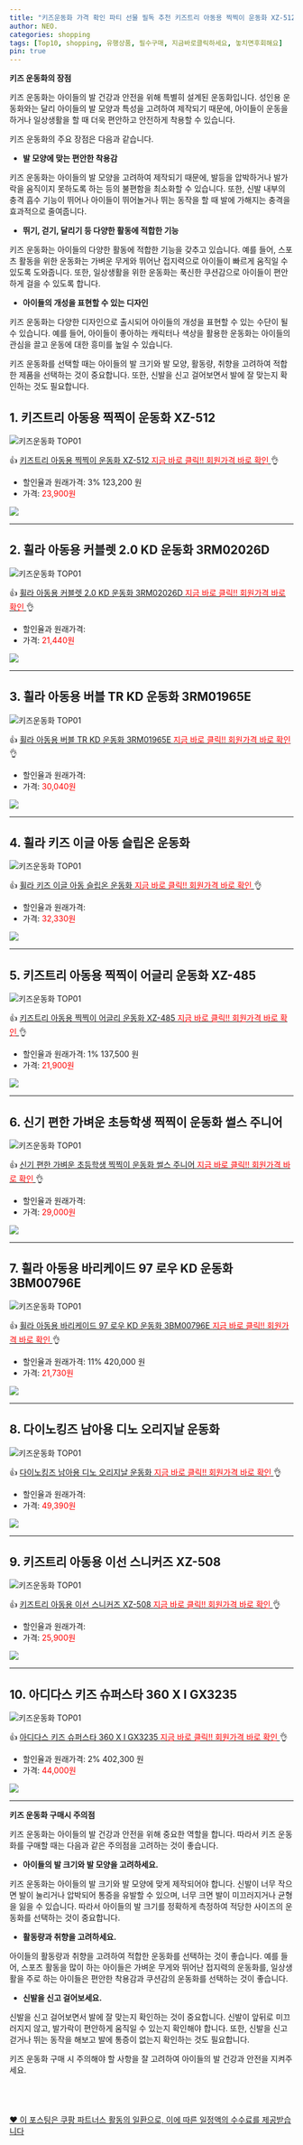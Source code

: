 ```yaml
---
title: "키즈운동화 가격 확인 파티 선물 필독 추천 키즈트리 아동용 찍찍이 운동화 XZ-512 비교 장점 구매가이드"
author: NEO.
categories: shopping
tags: [Top10, shopping, 유행상품, 필수구매, 지금바로클릭하세요, 놓치면후회해요]
pin: true
---
```

**키즈 운동화의 장점**

키즈 운동화는 아이들의 발 건강과 안전을 위해 특별히 설계된 운동화입니다. 성인용 운동화와는 달리 아이들의 발 모양과 특성을 고려하여 제작되기 때문에, 아이들이 운동을 하거나 일상생활을 할 때 더욱 편안하고 안전하게 착용할 수 있습니다.

키즈 운동화의 주요 장점은 다음과 같습니다.

* **발 모양에 맞는 편안한 착용감**

키즈 운동화는 아이들의 발 모양을 고려하여 제작되기 때문에, 발등을 압박하거나 발가락을 움직이지 못하도록 하는 등의 불편함을 최소화할 수 있습니다. 또한, 신발 내부의 충격 흡수 기능이 뛰어나 아이들이 뛰어놀거나 뛰는 동작을 할 때 발에 가해지는 충격을 효과적으로 줄여줍니다.

* **뛰기, 걷기, 달리기 등 다양한 활동에 적합한 기능**

키즈 운동화는 아이들의 다양한 활동에 적합한 기능을 갖추고 있습니다. 예를 들어, 스포츠 활동을 위한 운동화는 가벼운 무게와 뛰어난 접지력으로 아이들이 빠르게 움직일 수 있도록 도와줍니다. 또한, 일상생활을 위한 운동화는 푹신한 쿠션감으로 아이들이 편안하게 걸을 수 있도록 합니다.

* **아이들의 개성을 표현할 수 있는 디자인**

키즈 운동화는 다양한 디자인으로 출시되어 아이들의 개성을 표현할 수 있는 수단이 될 수 있습니다. 예를 들어, 아이들이 좋아하는 캐릭터나 색상을 활용한 운동화는 아이들의 관심을 끌고 운동에 대한 흥미를 높일 수 있습니다.

키즈 운동화를 선택할 때는 아이들의 발 크기와 발 모양, 활동량, 취향을 고려하여 적합한 제품을 선택하는 것이 중요합니다. 또한, 신발을 신고 걸어보면서 발에 잘 맞는지 확인하는 것도 필요합니다.

   

## 1. 키즈트리 아동용 찍찍이 운동화 XZ-512

![키즈운동화 TOP01](https://thumbnail10.coupangcdn.com/thumbnails/remote/230x230ex/image/retail/images/2023/08/09/16/2/0d8506d7-462e-49bd-bbab-c33790ee136e.jpg)


👍 [키즈트리 아동용 찍찍이 운동화 XZ-512 <font color=red> 지금 바로 클릭!! 회원가격 바로 확인 </font> ](https://link.coupang.com/re/AFFSDP?lptag=AF3617701&subid=GithubCoopas&pageKey=7515457297&traceid=V0-153&itemId=19701082222&vendorItemId=86830562322) 👌 


- 할인율과 원래가격: 3%  123,200   원
- 가격: <span style='color:red'>23,900원</span>

[![](/discount_price.png)](https://link.coupang.com/re/AFFSDP?lptag=AF3617701&subid=GithubCoopas&pageKey=7515457297&traceid=V0-153&itemId=19701082222&vendorItemId=86830562322)

---


   

## 2. 휠라 아동용 커블렛 2.0 KD 운동화 3RM02026D

![키즈운동화 TOP01](https://thumbnail6.coupangcdn.com/thumbnails/remote/230x230ex/image/rs_quotation_api/ld9iykly/271715b6d00746e39ab8628ec5de9f46.jpg)


👍 [휠라 아동용 커블렛 2.0 KD 운동화 3RM02026D <font color=red> 지금 바로 클릭!! 회원가격 바로 확인 </font> ](https://link.coupang.com/re/AFFSDP?lptag=AF3617701&subid=GithubCoopas&pageKey=6235461389&traceid=V0-153&itemId=12555107453&vendorItemId=79823418826) 👌 


- 할인율과 원래가격: 
- 가격: <span style='color:red'>21,440원</span>

[![](/discount_price.png)](https://link.coupang.com/re/AFFSDP?lptag=AF3617701&subid=GithubCoopas&pageKey=6235461389&traceid=V0-153&itemId=12555107453&vendorItemId=79823418826)

---


   

## 3. 휠라 아동용 버블 TR KD 운동화 3RM01965E

![키즈운동화 TOP01](https://thumbnail9.coupangcdn.com/thumbnails/remote/230x230ex/image/retail/images/2855061708428133-2ab7a6e2-801a-4103-8c80-2e247206e276.png)


👍 [휠라 아동용 버블 TR KD 운동화 3RM01965E <font color=red> 지금 바로 클릭!! 회원가격 바로 확인 </font> ](https://link.coupang.com/re/AFFSDP?lptag=AF3617701&subid=GithubCoopas&pageKey=6442059261&traceid=V0-153&itemId=13948630302&vendorItemId=81197845147) 👌 


- 할인율과 원래가격: 
- 가격: <span style='color:red'>30,040원</span>

[![](/discount_price.png)](https://link.coupang.com/re/AFFSDP?lptag=AF3617701&subid=GithubCoopas&pageKey=6442059261&traceid=V0-153&itemId=13948630302&vendorItemId=81197845147)

---


   

## 4. 휠라 키즈 이글 아동 슬립온 운동화

![키즈운동화 TOP01](https://thumbnail7.coupangcdn.com/thumbnails/remote/230x230ex/image/vendor_inventory/606d/830877f39c7dffb2d6c5bba2c595bdf71ec395fb3a340ec4e231229998f0.jpg)


👍 [휠라 키즈 이글 아동 슬립온 운동화 <font color=red> 지금 바로 클릭!! 회원가격 바로 확인 </font> ](https://link.coupang.com/re/AFFSDP?lptag=AF3617701&subid=GithubCoopas&pageKey=7188931724&traceid=V0-153&itemId=18146231380&vendorItemId=85296581343) 👌 


- 할인율과 원래가격: 
- 가격: <span style='color:red'>32,330원</span>

[![](/discount_price.png)](https://link.coupang.com/re/AFFSDP?lptag=AF3617701&subid=GithubCoopas&pageKey=7188931724&traceid=V0-153&itemId=18146231380&vendorItemId=85296581343)

---


   

## 5. 키즈트리 아동용 찍찍이 어글리 운동화 XZ-485

![키즈운동화 TOP01](https://thumbnail8.coupangcdn.com/thumbnails/remote/230x230ex/image/retail/images/2022/08/25/18/3/dd27f1ef-e7a0-4b45-9d43-c005fc0c062c.jpg)


👍 [키즈트리 아동용 찍찍이 어글리 운동화 XZ-485 <font color=red> 지금 바로 클릭!! 회원가격 바로 확인 </font> ](https://link.coupang.com/re/AFFSDP?lptag=AF3617701&subid=GithubCoopas&pageKey=6732372781&traceid=V0-153&itemId=15690015719&vendorItemId=82904857280) 👌 


- 할인율과 원래가격: 1%  137,500   원
- 가격: <span style='color:red'>21,900원</span>

[![](/discount_price.png)](https://link.coupang.com/re/AFFSDP?lptag=AF3617701&subid=GithubCoopas&pageKey=6732372781&traceid=V0-153&itemId=15690015719&vendorItemId=82904857280)

---


   

## 6. 신기 편한 가벼운 초등학생 찍찍이 운동화 썰스 주니어

![키즈운동화 TOP01](https://thumbnail8.coupangcdn.com/thumbnails/remote/230x230ex/image/vendor_inventory/321b/a71915d22b1bf76c118c5005052c7b7020683a4709a93a83d4e611528e33.png)


👍 [신기 편한 가벼운 초등학생 찍찍이 운동화 썰스 주니어 <font color=red> 지금 바로 클릭!! 회원가격 바로 확인 </font> ](https://link.coupang.com/re/AFFSDP?lptag=AF3617701&subid=GithubCoopas&pageKey=7574534463&traceid=V0-153&itemId=19982824975&vendorItemId=87081047488) 👌 


- 할인율과 원래가격: 
- 가격: <span style='color:red'>29,000원</span>

[![](/discount_price.png)](https://link.coupang.com/re/AFFSDP?lptag=AF3617701&subid=GithubCoopas&pageKey=7574534463&traceid=V0-153&itemId=19982824975&vendorItemId=87081047488)

---


   

## 7. 휠라 아동용 바리케이드 97 로우 KD 운동화 3BM00796E

![키즈운동화 TOP01](https://thumbnail6.coupangcdn.com/thumbnails/remote/230x230ex/image/rs_quotation_api/vchc8pdv/a6bc49cb2b664960a8bc1c8b440417bc.jpg)


👍 [휠라 아동용 바리케이드 97 로우 KD 운동화 3BM00796E <font color=red> 지금 바로 클릭!! 회원가격 바로 확인 </font> ](https://link.coupang.com/re/AFFSDP?lptag=AF3617701&subid=GithubCoopas&pageKey=6237399085&traceid=V0-153&itemId=12569640997&vendorItemId=79837822373) 👌 


- 할인율과 원래가격: 11%  420,000   원
- 가격: <span style='color:red'>21,730원</span>

[![](/discount_price.png)](https://link.coupang.com/re/AFFSDP?lptag=AF3617701&subid=GithubCoopas&pageKey=6237399085&traceid=V0-153&itemId=12569640997&vendorItemId=79837822373)

---


   

## 8. 다이노킹즈 남아용 디노 오리지날 운동화

![키즈운동화 TOP01](https://thumbnail6.coupangcdn.com/thumbnails/remote/230x230ex/image/retail/images/7871236002707031-88e202a6-2f77-4c3e-8393-c508a550194e.jpg)


👍 [다이노킹즈 남아용 디노 오리지날 운동화 <font color=red> 지금 바로 클릭!! 회원가격 바로 확인 </font> ](https://link.coupang.com/re/AFFSDP?lptag=AF3617701&subid=GithubCoopas&pageKey=5033337488&traceid=V0-153&itemId=6761564373&vendorItemId=73979828561) 👌 


- 할인율과 원래가격: 
- 가격: <span style='color:red'>49,390원</span>

[![](/discount_price.png)](https://link.coupang.com/re/AFFSDP?lptag=AF3617701&subid=GithubCoopas&pageKey=5033337488&traceid=V0-153&itemId=6761564373&vendorItemId=73979828561)

---


   

## 9. 키즈트리 아동용 이선 스니커즈 XZ-508

![키즈운동화 TOP01](https://thumbnail10.coupangcdn.com/thumbnails/remote/230x230ex/image/rs_quotation_api/bra0rzsy/14e051b5c016455fb9d06875c0029593.jpg)


👍 [키즈트리 아동용 이선 스니커즈 XZ-508 <font color=red> 지금 바로 클릭!! 회원가격 바로 확인 </font> ](https://link.coupang.com/re/AFFSDP?lptag=AF3617701&subid=GithubCoopas&pageKey=7232893353&traceid=V0-153&itemId=18357622496&vendorItemId=85501424733) 👌 


- 할인율과 원래가격: 
- 가격: <span style='color:red'>25,900원</span>

[![](/discount_price.png)](https://link.coupang.com/re/AFFSDP?lptag=AF3617701&subid=GithubCoopas&pageKey=7232893353&traceid=V0-153&itemId=18357622496&vendorItemId=85501424733)

---


   

## 10. 아디다스 키즈 슈퍼스타 360 X I GX3235

![키즈운동화 TOP01](https://thumbnail8.coupangcdn.com/thumbnails/remote/230x230ex/image/vendor_inventory/2784/c0f836f6942742b37894b921f17f03bba44e9408cf2dea2cce690f0bdfdf.png)


👍 [아디다스 키즈 슈퍼스타 360 X I GX3235 <font color=red> 지금 바로 클릭!! 회원가격 바로 확인 </font> ](https://link.coupang.com/re/AFFSDP?lptag=AF3617701&subid=GithubCoopas&pageKey=7379341110&traceid=V0-153&itemId=19306473407&vendorItemId=86420815727) 👌 


- 할인율과 원래가격: 2%  402,300   원
- 가격: <span style='color:red'>44,000원</span>

[![](/discount_price.png)](https://link.coupang.com/re/AFFSDP?lptag=AF3617701&subid=GithubCoopas&pageKey=7379341110&traceid=V0-153&itemId=19306473407&vendorItemId=86420815727)

---
**키즈 운동화 구매시 주의점**

키즈 운동화는 아이들의 발 건강과 안전을 위해 중요한 역할을 합니다. 따라서 키즈 운동화를 구매할 때는 다음과 같은 주의점을 고려하는 것이 좋습니다.

* **아이들의 발 크기와 발 모양을 고려하세요.**

키즈 운동화는 아이들의 발 크기와 발 모양에 맞게 제작되어야 합니다. 신발이 너무 작으면 발이 눌리거나 압박되어 통증을 유발할 수 있으며, 너무 크면 발이 미끄러지거나 균형을 잃을 수 있습니다. 따라서 아이들의 발 크기를 정확하게 측정하여 적당한 사이즈의 운동화를 선택하는 것이 중요합니다.

* **활동량과 취향을 고려하세요.**

아이들의 활동량과 취향을 고려하여 적합한 운동화를 선택하는 것이 좋습니다. 예를 들어, 스포츠 활동을 많이 하는 아이들은 가벼운 무게와 뛰어난 접지력의 운동화를, 일상생활을 주로 하는 아이들은 편안한 착용감과 쿠션감의 운동화를 선택하는 것이 좋습니다.

* **신발을 신고 걸어보세요.**

신발을 신고 걸어보면서 발에 잘 맞는지 확인하는 것이 중요합니다. 신발이 앞뒤로 미끄러지지 않고, 발가락이 편안하게 움직일 수 있는지 확인해야 합니다. 또한, 신발을 신고 걷거나 뛰는 동작을 해보고 발에 통증이 없는지 확인하는 것도 필요합니다.

키즈 운동화 구매 시 주의해야 할 사항을 잘 고려하여 아이들의 발 건강과 안전을 지켜주세요.<br><br><br><br><br> [ ❤  이 포스팅은 쿠팡 파트너스 활동의 일환으로, 이에 따른 일정액의 수수료를 제공받습니다](https://link.coupang.com/a/bcEFyh)